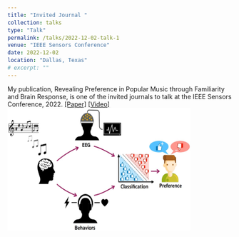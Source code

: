 ```yaml
---
title: "Invited Journal "
collection: talks
type: "Talk"
permalink: /talks/2022-12-02-talk-1
venue: "IEEE Sensors Conference"
date: 2022-12-02
location: "Dallas, Texas"
# excerpt: ""
---
```


My publication, Revealing Preference in Popular Music through Familiarity and Brain Response, is one of the invited journals to talk at the IEEE Sensors Conference, 2022. [[Paper]](https://ieeexplore.ieee.org/document/9402806) [[Video]](https://youtu.be/jdnipFzvos4) <br/><img src='/images/graphical_abstract_ieeesj.jpg' alt='graphical_abs_revealing' style="height: 275px; width:410px;">